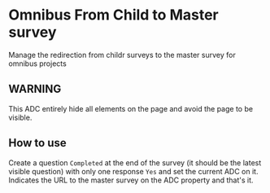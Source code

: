 # Omnibus From Child to Master survey
   
Manage the redirection from childr surveys to the master survey for omnibus projects

## WARNING

This ADC entirely hide all elements on the page and avoid the page to be visible.

## How to use

Create a question `Completed` at the end of the survey (it should be the latest visible question) with only one response `Yes` and set the current ADC on it.
Indicates the URL to the master survey on the ADC property and that's it.
